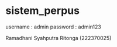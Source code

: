 # sistem_perpus
username : admin
password : admin123

<p>Ramadhani Syahputra Ritonga (222370025)</p>
